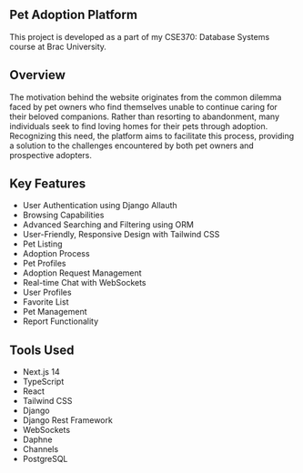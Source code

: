 ## Pet Adoption Platform

This project is developed as a part of my CSE370: Database Systems course at Brac University.


## Overview

The motivation behind the website originates from the common dilemma faced by pet owners who find themselves unable to continue caring for their beloved companions. Rather than resorting to abandonment, many individuals seek to find loving homes for their pets through adoption. Recognizing this need, the platform aims to facilitate this process, providing a solution to the challenges encountered by both pet owners and prospective adopters.


## Key Features

- User Authentication using Django Allauth
- Browsing Capabilities
- Advanced Searching and Filtering using ORM
- User-Friendly, Responsive Design with Tailwind CSS
- Pet Listing
- Adoption Process
- Pet Profiles
- Adoption Request Management
- Real-time Chat with WebSockets
- User Profiles
- Favorite List
- Pet Management
- Report Functionality


## Tools Used

- Next.js 14
- TypeScript
- React
- Tailwind CSS
- Django
- Django Rest Framework
- WebSockets
- Daphne
- Channels
- PostgreSQL
 
